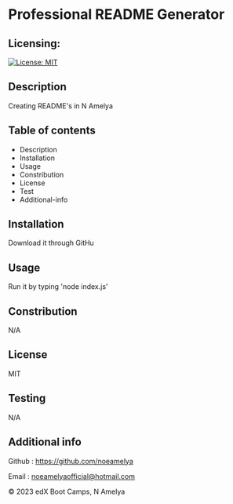 # Professional README Generator

## Licensing:
  [![License: MIT](https://img.shields.io/badge/License-MIT-yellow.svg)](https://opensource.org/licenses/MIT)

## Description
Creating README's in N Amelya 

## Table of contents

- Description
- Installation
- Usage
- Constribution
- License
- Test
- Additional-info


## Installation

Download it through GitHu

## Usage

Run it by typing 'node index.js'

## Constribution

N/A

## License

MIT

## Testing 

N/A

## Additional info

Github : https://github.com/noeamelya

Email : noeamelyaofficial@hotmail.com

© 2023 edX Boot Camps, N Amelya


